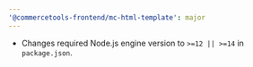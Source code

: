 ```yaml
---
'@commercetools-frontend/mc-html-template': major
---
```


- Changes required Node.js engine version to `>=12 || >=14` in `package.json`.
